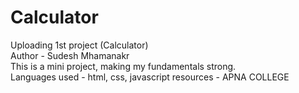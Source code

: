 # Calculator
Uploading 1st project (Calculator)
<br> 
Author - Sudesh Mhamanakr
<br>
This is a mini project, making my fundamentals strong.
<br>
Languages used - html, css, javascript
resources - APNA COLLEGE
